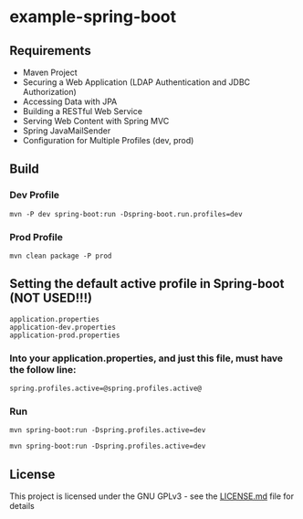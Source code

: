 # example-spring-boot

## Requirements

- Maven Project
- Securing a Web Application (LDAP Authentication and JDBC Authorization)
- Accessing Data with JPA
- Building a RESTful Web Service
- Serving Web Content with Spring MVC
- Spring JavaMailSender
- Configuration for Multiple Profiles (dev, prod)

## Build

### Dev Profile
```
mvn -P dev spring-boot:run -Dspring-boot.run.profiles=dev
```
### Prod Profile
```
mvn clean package -P prod
```

## Setting the default active profile in Spring-boot (NOT USED!!!)

```
application.properties
application-dev.properties
application-prod.properties
```

### Into your application.properties, and just this file, must have the follow line:

```
spring.profiles.active=@spring.profiles.active@
```
### Run
```
mvn spring-boot:run -Dspring.profiles.active=dev
```

```
mvn spring-boot:run -Dspring.profiles.active=dev
```


## License

This project is licensed under the GNU GPLv3 - see the [LICENSE.md](LICENSE.md) file for details
